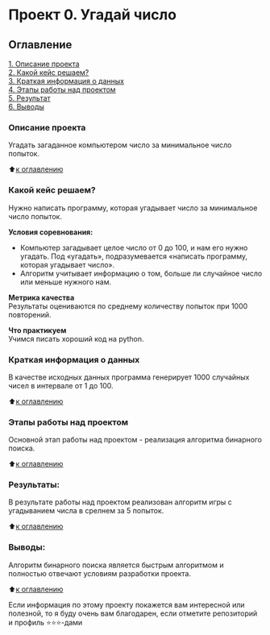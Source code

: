 # Проект 0. Угадай число

## Оглавление  
[1. Описание проекта](https://github.com/vvnvrk/My_game/README.md#Описание-проекта)  
[2. Какой кейс решаем?](https://github.com/vvnvrk/My_game/README.md#Какой-кейс-решаем)  
[3. Краткая информация о данных](https://github.com/vvnvrk/My_game/README.md#Краткая-информация-о-данных)  
[4. Этапы работы над проектом](https://github.com/vvnvrk/My_game/README.md#Этапы-работы-над-проектом)  
[5. Результат](https://github.com/vvnvrk/My_game/README.md#Результат)    
[6. Выводы](https://github.com/vvnvrk/My_game/README.md#Выводы) 

### Описание проекта    
Угадать загаданное компьютером число за минимальное число попыток.

:arrow_up:[к оглавлению](https://github.com/vvnvrk/My_game/README.md#Оглавление)


### Какой кейс решаем?    
Нужно написать программу, которая угадывает число за минимальное число попыток.

**Условия соревнования:**  
- Компьютер загадывает целое число от 0 до 100, и нам его нужно угадать. Под «угадать», подразумевается «написать программу, которая угадывает число».
- Алгоритм учитывает информацию о том, больше ли случайное число или меньше нужного нам.

**Метрика качества**     
Результаты оцениваются по среднему количеству попыток при 1000 повторений.

**Что практикуем**     
Учимся писать хороший код на python.


### Краткая информация о данных
В качестве исходных данных программа генерирует 1000 случайных чисел в интервале от 1 до 100.
  
:arrow_up:[к оглавлению](https://github.com/vvnvrk/My_game/README.md#Оглавление)


### Этапы работы над проектом  
Основной этап работы над проектом - реализация алгоритма бинарного поиска.

:arrow_up:[к оглавлению](https://github.com/vvnvrk/My_game/README.md#Оглавление)


### Результаты:  
В результате работы над проектом реализован алгоритм игры с угадыванием числа в срелнем за 5 попыток.

:arrow_up:[к оглавлению](https://github.com/vvnvrk/My_game/README.md#Оглавление)


### Выводы:  
Алгоритм бинарного поиска является быстрым алгоритмом и полностью отвечают условиям разработки проекта.

:arrow_up:[к оглавлению](https://github.com/vvnvrk/My_game/README.md#Оглавление)


Если информация по этому проекту покажется вам интересной или полезной, то я буду очень вам благодарен, если отметите репозиторий и профиль ⭐️⭐️⭐️-дами